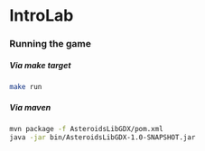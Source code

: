 # IntroLab

### Running the game

##### Via make target

```sh
make run
```

##### Via maven

```sh
mvn package -f AsteroidsLibGDX/pom.xml
java -jar bin/AsteroidsLibGDX-1.0-SNAPSHOT.jar
```

